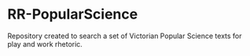 # RR-PopularScience
Repository created to search a set of Victorian Popular Science texts for play and work rhetoric.
